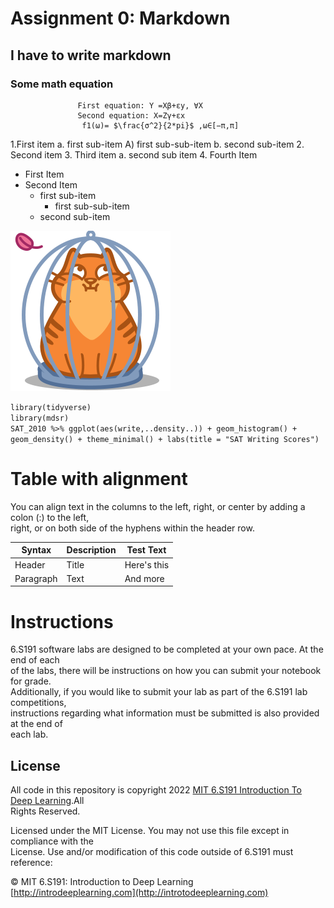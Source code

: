 # Assignment 0: Markdown
##  I have to write markdown
### Some math equation
                   First equation: Y =Xβ+εy, ∀X
                   Second equation: X=Zγ+εx
                    f1(ω)= $\frac{σ^2}{2*pi}$ ,ω∈[−π,π]
                   
1.First item a. first sub-item A) first sub-sub-item b. second sub-item
2. Second item
3. Third item a. second sub item
4. Fourth Item

* First Item
* Second Item
   * first sub-item
        * first sub-sub-item
   * second sub-item <br />











![alt text](https://github.com/rakib3903/proffesional_code_writing/blob/master/a.png "Logo Title Text 1")<bbr />



`library(tidyverse)` <br />
`library(mdsr)` <br />
`SAT_2010 %>% ggplot(aes(write,..density..)) + geom_histogram() +` <br />
`geom_density() + theme_minimal() + labs(title = "SAT Writing Scores")` <br />



# Table with alignment

You can align text in the columns to the left, right, or center by adding a colon (:) to the left, <br />
right, or on both side of the hyphens within the header row. <br />


Syntax    | Description  | Test Text
--------- | ---------- | -----------
Header        |    Title     |   Here's this
Paragraph     |    Text      |    And more

# Instructions
6.S191 software labs are designed to be completed at your own pace. At the end of each <br />
of the labs, there will be instructions on how you can submit your notebook for grade. <br />
Additionally, if you would like to submit your lab as part of the 6.S191 lab competitions, <br />
instructions regarding what information must be submitted is also provided at the end of <br />
each lab. <br />

## License
All code in this repository is copyright 2022 [MIT 6.S191 Introduction To Deep Learning](http://introtodeeplearning.com).All <br />
Rights Reserved. <br />

Licensed under the MIT License. You may not use this file except in compliance with the <br />
License. Use and/or modification of this code outside of 6.S191 must reference: <br />

© MIT 6.S191: Introduction to Deep Learning<br />
[http://introdeeplearning.com](http://introtodeeplearning.com) <br />









